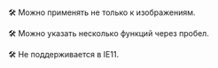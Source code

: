 🛠 Можно применять не только к изображениям.

🛠 Можно указать несколько функций через пробел.

🛠 Не поддерживается в IE11.
